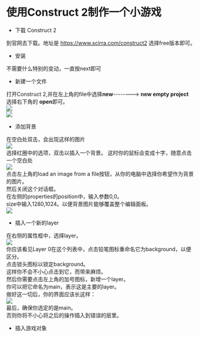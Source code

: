 # 使用Construct 2制作一个小游戏

* 下载 Construct 2

到官网去下载。地址是  https://www.scirra.com/construct2  选择free版本即可。

* 安装

不需要什么特别的变动，一直按next即可

* 新建一个文件

打开Construct 2,并在左上角的file中选择**new**--------> **new empty project**     
选择右下角的 **open**即可。     
![](https://www.scirra.com/images/articles/filenew.png)    
![](https://www.scirra.com/images/articles/newprojdialog65.png)

* 添加背景

在空白处双击，会出现这样的图片    
![](https://www.scirra.com/images/articles/insertobject.png)    
选择红圈中的选项，双击以插入一个背景。
这时你的鼠标会变成十字，随意点击一个空白处   
![](https://www.scirra.com/images/articles/loadtexturefromfile.png)      
点击左上角的load an image from a file按钮，从你的电脑中选择你希望作为背景的图片。   
然后关闭这个对话框。     
在左侧的properties的position中，输入参数0,0。   
size中输入1280,1024。以便背景图片能够覆盖整个编辑面板。     
![](https://www.scirra.com/images/articles/tiledproperties.png)

* 插入一个新的layer

在右侧的属性框中，选择layer。    
![](https://www.scirra.com/images/articles/layerstab.png)     
你应该看见Layer 0在这个列表中，点击铅笔图标重命名它为background，以便区分。    
点击锁头图标以锁定background。    
这样你不会不小心点击到它，而带来麻烦。     
然后你需要点击左上角的加号图标，新增一个layer。       
你可以把它命名为main，表示这是主要的layer。    
做好这一切后，你的界面应该长这样：    
![](https://www.scirra.com/images/articles/layersbar.png)     
最后，确保你选定的是main。     
否则你将不小心将之后的操作插入到错误的层里。     

* 插入游戏对象



